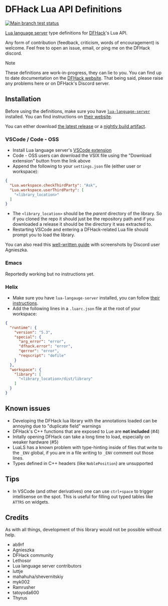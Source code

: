 # DFHack Lua API Definitions

[![Main branch test status](https://github.com/vallode/dfhack-lua-definitions/actions/workflows/test.yml/badge.svg?branch=main&event=push)](https://github.com/vallode/dfhack-lua-definitions/actions/workflows/test.yml)

[Lua language server](//github.com/LuaLS/lua-language-server) type definitions for [DFHack](//docs.dfhack.org/en/stable/)'s Lua API.

Any form of contribution (feedback, criticism, words of encouragement) is welcome. Feel free to open an issue, email, or ping me on the DFHack discord.

> [!NOTE]
>
> These definitions are work-in-progress, they can lie to you. You can find up to date documentation on the [DFHack website](//docs.dfhack.org/en/stable/docs/dev/Lua%20API.html). That being said, please raise any problems here or on DFHack's Discord server.

## Installation

Before using the definitions, make sure you have [`lua-language-server`](//github.com/LuaLS/lua-language-server) installed. You can find instructions on [their website](//luals.github.io/#vscode-install).

You can either download [the latest release](//github.com/vallode/dfhack-lua-definitions/releases/latest/) or a [nightly build artifact](//github.com/vallode/dfhack-lua-definitions/actions/workflows/nightly.yml).

### VSCode / Code - OSS

- Install Lua language server's [VSCode extension](//marketplace.visualstudio.com/items?itemName=sumneko.lua)
- Code - OSS users can download the VSIX file using the "Download extension" button from the link above
- Append the following to your `settings.json` file (either user or workspace):
```json
{
  "Lua.workspace.checkThirdParty": "Ask",
  "Lua.workspace.userThirdParty": [
    "<library_location>"
  ]
}
```
- The `<library_location>` should be the _parent_ directory of the library. So if you cloned the repo it should just be the repository path and if you downloaded a release it should be the directory it was extracted to.
- Restarting VSCode and entering a DFHack-related Lua file should prompt you to load the library.

You can also read this [well-written guide](//agnieszka.dev/dfhack/vsc/lls/#adding-dfhack-definitions) with screenshots by Discord user Agnieszka.

### Emacs

Reportedly working but no instructions yet.

### Helix

- Make sure you have `lua-langauge-server` installed, you can follow [their instructions](//luals.github.io/#other-install).
- Add the following lines in a `.luarc.json` file at the root of your workspace:
```json
{
  "runtime": {
    "version": "5.3",
    "special": {
      "arg_error": "error",
      "dfhack.error": "error",
      "qerror": "error",
      "reqscript": "dofile"
    }
  },
  "workspace": {
    "library": [
      "<library_location>/dist/library"
    ]
  }
}
```

## Known issues

- Developing the DFHack lua library with the annotations loaded can be annoying due to "duplicate field" warnings
- DFHack's C++ functions that are exposed to Lue are **not included** (#4)
- Initally opening DFHack can take a long time to load, especially on weaker hardware (#5)
- LuaLS has a known problem with type-hinting inside of files that write to the `_ENV` global, if you are in a file writing to `_ENV` comment out those lines.
- Types defined in C++ headers (like `NoblePosition`) are unsupported

## Tips

- In VSCode (and other derivatives) one can use `ctrl+space` to trigger intellisense on the spot. This is useful for filling out typed tables like `ATTRS` on widgets.

## Credits

As with all things, development of this library would not be possible without help.

- ab9rf
- Agnieszka
- DFHack community
- Lethosor
- Lua language server contributors
- luttje
- mahahuha/shevernitskiy
- myk002
- Ramrusher
- tatoyoda600
- Thyrus